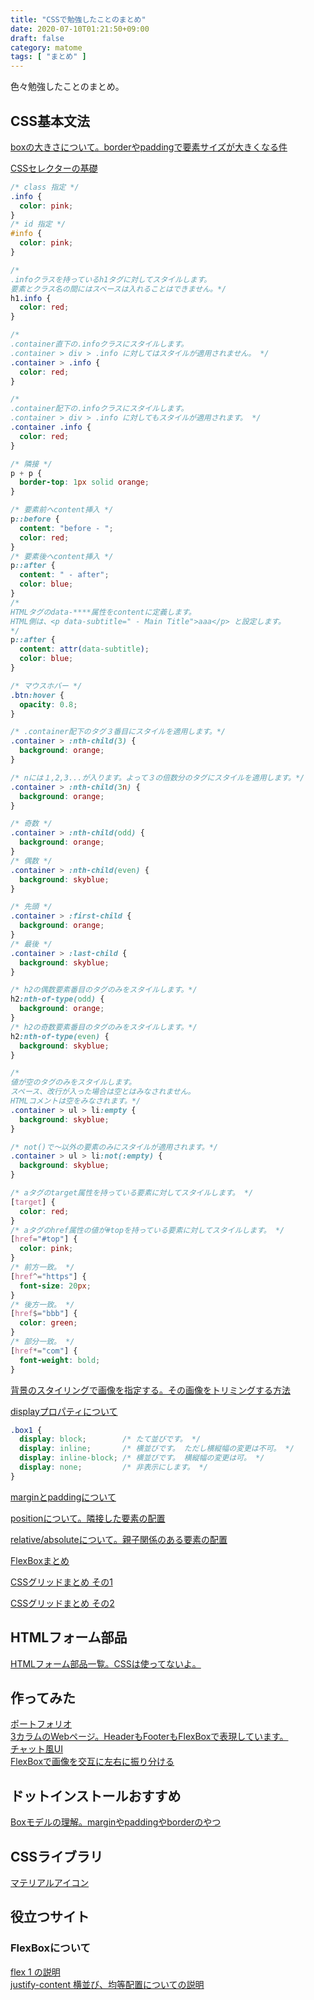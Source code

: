 ```yaml
---
title: "CSSで勉強したことのまとめ"
date: 2020-07-10T01:21:50+09:00
draft: false
category: matome
tags: [ "まとめ" ]
---
```

色々勉強したことのまとめ。  

<!--more-->

## CSS基本文法
[boxの大きさについて。borderやpaddingで要素サイズが大きくなる件](https://codepen.io/fukugit/pen/abdGLbb)  

[CSSセレクターの基礎](https://codepen.io/fukugit/pen/GRZoEZP)  
```css
/* class 指定 */
.info {
  color: pink;
}
/* id 指定 */
#info {
  color: pink;
}

/* 
.infoクラスを持っているh1タグに対してスタイルします。
要素とクラス名の間にはスペースは入れることはできません。*/
h1.info {
  color: red;
}

/* 
.container直下の.infoクラスにスタイルします。
.container > div > .info に対してはスタイルが適用されません。 */
.container > .info {
  color: red;
}

/* 
.container配下の.infoクラスにスタイルします。
.container > div > .info に対してもスタイルが適用されます。 */
.container .info {
  color: red;
}

/* 隣接 */
p + p {
  border-top: 1px solid orange;
}

/* 要素前へcontent挿入 */
p::before {
  content: "before - ";
  color: red;
}
/* 要素後へcontent挿入 */
p::after {
  content: " - after";
  color: blue;
}
/* 
HTMLタグのdata-****属性をcontentに定義します。
HTML側は、<p data-subtitle=" - Main Title">aaa</p> と設定します。
*/
p::after {
  content: attr(data-subtitle);
  color: blue;
}

/* マウスホバー */
.btn:hover {
  opacity: 0.8;
}

/* .container配下のタグ３番目にスタイルを適用します。*/
.container > :nth-child(3) {
  background: orange;
}

/* nには１,2,3...が入ります。よって３の倍数分のタグにスタイルを適用します。*/
.container > :nth-child(3n) {
  background: orange;
}

/* 奇数 */
.container > :nth-child(odd) {
  background: orange;
}
/* 偶数 */
.container > :nth-child(even) {
  background: skyblue;
}

/* 先頭 */
.container > :first-child {
  background: orange;
}
/* 最後 */
.container > :last-child {
  background: skyblue;
}

/* h2の偶数要素番目のタグのみをスタイルします。*/
h2:nth-of-type(odd) {
  background: orange;
}
/* h2の奇数要素番目のタグのみをスタイルします。*/
h2:nth-of-type(even) {
  background: skyblue;
}

/* 
値が空のタグのみをスタイルします。
スペース、改行が入った場合は空とはみなされません。
HTMLコメントは空をみなされます。*/
.container > ul > li:empty {
  background: skyblue;
}

/* not()で〜以外の要素のみにスタイルが適用されます。*/
.container > ul > li:not(:empty) {
  background: skyblue;
}

/* aタグのtarget属性を持っている要素に対してスタイルします。 */
[target] {
  color: red;
}
/* aタグのhref属性の値が#topを持っている要素に対してスタイルします。 */
[href="#top"] {
  color: pink;
}
/* 前方一致。 */
[href^="https"] {
  font-size: 20px;
}
/* 後方一致。 */
[href$="bbb"] {
  color: green;
}
/* 部分一致。 */
[href*="com"] {
  font-weight: bold;
}
```
  
[背景のスタイリングで画像を指定する。その画像をトリミングする方法](https://codepen.io/fukugit/pen/NWxMaNz)  

[displayプロパティについて](https://codepen.io/fukugit/pen/MWKGWvp)  
```css
.box1 {
  display: block;        /* たて並びです。 */
  display: inline;       /* 横並びです。 ただし横縦幅の変更は不可。 */
  display: inline-block; /* 横並びです。 横縦幅の変更は可。 */
  display: none;         /* 非表示にします。 */
}
```

[marginとpaddingについて](https://codepen.io/fukugit/pen/VwexZox)  

[positionについて。隣接した要素の配置](https://codepen.io/fukugit/pen/abdGzJM)  

[relative/absoluteについて。親子関係のある要素の配置](https://codepen.io/fukugit/pen/zYrjdJb)  

[FlexBoxまとめ](https://codepen.io/fukugit/pen/eYJReVJ)  

[CSSグリッドまとめ その1](https://codepen.io/fukugit/pen/qBbxyyv)

[CSSグリッドまとめ その2](https://codepen.io/fukugit/pen/OJMqOPe)

## HTMLフォーム部品
[HTMLフォーム部品一覧。CSSは使ってないよ。](https://codepen.io/fukugit/pen/vYLOdBL)  

## 作ってみた
[ポートフォリオ](https://codepen.io/fukugit/pen/oNbYxmM)  
[3カラムのWebページ。HeaderもFooterもFlexBoxで表現しています。](https://codepen.io/fukugit/pen/oNbMKNq)  
[チャット風UI](https://codepen.io/fukugit/pen/yLeqPyW)  
[FlexBoxで画像を交互に左右に振り分ける](https://codepen.io/fukugit/pen/qBbJOLR)  

## ドットインストールおすすめ
[Boxモデルの理解。marginやpaddingやborderのやつ](https://dotinstall.com/lessons/basic_css_styles_v2/51218)  

## CSSライブラリ
[マテリアルアイコン](https://codepen.io/fukugit/pen/rNxWQKv)  

## 役立つサイト
### FlexBoxについて
[flex 1 の説明](https://developer.mozilla.org/ja/docs/Web/CSS/flex)  
[justify-content 横並び、均等配置についての説明](https://developer.mozilla.org/ja/docs/Web/CSS/justify-content)  
